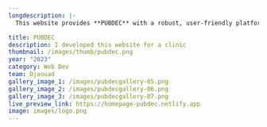 ```yaml
---
longdescription: |-
  This website provides **PUBDEC** with a robust, user-friendly platform to showcase their services, team, and projects. The custom design, interactive elements, and flexible CMS integration will allow PUBDEC to manage and update their content effortlessly, ensuring that their website remains current and engaging for their audience.

title: PUBDEC
description: I developed this website for a clinic
thumbnail: /images/thumb/pubdec.png
year: "2023"
category: Web Dev
team: Djaouad
gallery_image_1: /images/pubdecgallery-05.png
gallery_image_2: /images/pubdecgallery-06.png
gallery_image_3: /images/pubdecgallery-07.png
live_preview_link: https://homepage-pubdec.netlify.app
image: images/logo.png
---
```

